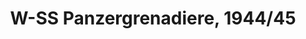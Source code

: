 ---
layout: product
title: "W-SS Panzergrenadiere, 1944/45"
price: "TBA" 
desc: "Maketa"
img_path: "/assets/img/RDM35012.webp"
brand: "N/A"
available: false
special_offer: false
new: false
soon: false
cat: "010000"
subcat: "013100"
subsubcat: "0N/A"
sifra: "RDM35012"
popular: false
---